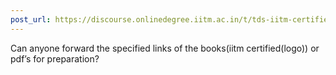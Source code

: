 ```yaml
---
post_url: https://discourse.onlinedegree.iitm.ac.in/t/tds-iitm-certified-books/163147/1
---
```

Can anyone forward the specified links of the books(iitm certified(logo)) or pdf’s for preparation?